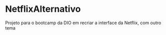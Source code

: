 # NetflixAlternativo
Projeto para o bootcamp da DIO em recriar a interface da Netflix, com outro tema
